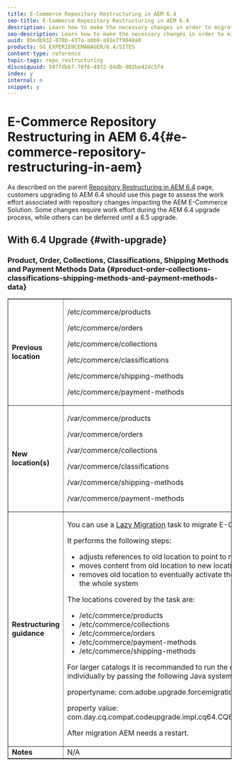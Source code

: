 ```yaml
---
title: E-Commerce Repository Restructuring in AEM 6.4
seo-title: E-Commerce Repository Restructuring in AEM 6.4
description: Learn how to make the necessary changes in order to migrate to the new repository structure in AEM 6.4 for E-Commerce.
seo-description: Learn how to make the necessary changes in order to migrate to the new repository structure in AEM 6.4 for E-Commerce.
uuid: 0bedb932-878b-437a-abb0-a91e7f9048a0
products: SG_EXPERIENCEMANAGER/6.4/SITES
content-type: reference
topic-tags: repo_restructuring
discoiquuid: 587fdbb7-70f6-4972-84db-902be42dc5f4
index: y
internal: n
snippet: y
---
```


# E-Commerce Repository Restructuring in AEM 6.4{#e-commerce-repository-restructuring-in-aem}

As described on the parent [Repository Restructuring in AEM 6.4](../../../sites/deploying/using/repository-restructuring.md) page, customers upgrading to AEM 6.4 should use this page to assess the work effort associated with repository changes impacting the AEM E-Commerce Solution. Some changes require work effort during the AEM 6.4 upgrade process, while others can be deferred until a 6.5 upgrade.

## With 6.4 Upgrade {#with-upgrade}

### Product, Order, Collections, Classifications, Shipping Methods and Payment Methods Data {#product-order-collections-classifications-shipping-methods-and-payment-methods-data}

<table border="1" cellpadding="1" cellspacing="0" width="100%"> 
 <tbody>
  <tr>
   <td><strong>Previous location</strong></td> 
   <td><p><span class="code">/etc/commerce/products</span></p> <p><span class="code">/etc/commerce/orders</span></p> <p><span class="code">/etc/commerce/collections</span></p> <p><span class="code">/etc/commerce/classifications</span></p> <p><span class="code">/etc/commerce/shipping-methods</span></p> <p><span class="code">/etc/commerce/payment-methods</span></p> </td> 
  </tr>
  <tr>
   <td><strong>New location(s)</strong></td> 
   <td><p><span class="code">/var/commerce/products</span></p> <p><span class="code">/var/commerce/orders</span></p> <p><span class="code">/var/commerce/collections</span></p> <p><span class="code">/var/commerce/classifications</span></p> <p><span class="code">/var/commerce/shipping-methods</span></p> <p><span class="code">/var/commerce/payment-methods</span></p> </td> 
  </tr>
  <tr>
   <td><strong>Restructuring guidance</strong></td> 
   <td><p>You can use a <a href="../../../sites/deploying/using/lazy-content-migration.md" target="_blank">Lazy Migration</a> task to migrate E-Commerce data.</p> <p>It performs the following steps:</p> 
    <ul> 
     <li>adjusts references to old location to point to new location</li> 
     <li>moves content from old location to new location</li> 
     <li>removes old location to eventually activate the usage of new location in the whole system</li> 
    </ul> <p>The locations covered by the task are:</p> 
    <ul> 
     <li>/etc/commerce/products</li> 
     <li>/etc/commerce/collections<br /> </li> 
     <li>/etc/commerce/orders<br /> </li> 
     <li>/etc/commerce/payment-methods<br /> </li> 
     <li>/etc/commerce/shipping-methods<br /> </li> 
    </ul> <p>For larger catalogs it is recommanded to run the commerce migration task individually by passing the following Java system property to AEM:</p> <p><span class="code">propertyname: com.adobe.upgrade.forcemigration</span></p> <p><span class="code">property value: com.day.cq.compat.codeupgrade.impl.cq64.CQ64CommerceMigrationTask</span></p> <p>After migration AEM needs a restart.</p> </td> 
  </tr>
  <tr>
   <td><strong>Notes</strong></td> 
   <td>N/A<br /> </td> 
  </tr>
 </tbody>
</table>

